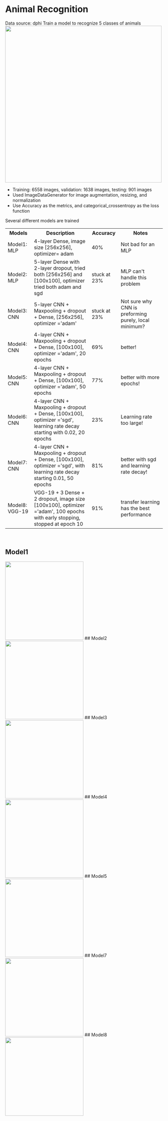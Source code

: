 # Animal Recognition
Data source: dphi
Train a model to recognize 5 classes of animals
<img src = "https://github.com/sindhri/animal_recognition/blob/master/doc/img/img1.png" width = "500">
* Training: 6558 images, validation: 1638 images, testing: 901 images
* Used ImageDataGenerator for image augmentation, resizing, and normalization
* Use Accuracy as the metrics, and categorical_crossentropy as the loss function

Several different models are trained

<table>
  <tr>
    <th>Models</th>
    <th>Description</th>
    <th>Accuracy</th>
    <th>Notes</th>
  </tr>
  <tr>
    <td>Model1: MLP</td>
    <td>4-layer Dense, image size [256x256], optimizer= adam</td>
    <td>40%</td>
    <td>Not bad for an MLP</td>
  </tr>
  <tr>
    <td>Model2: MLP</td>
    <td>5-layer Dense with 2-layer dropout, tried both [256x256] and [100x100], optimizer tried both adam and sgd</td>
    <td>stuck at 23%</td>
    <td>MLP can't handle this problem</td>
  </tr>
  <tr>
    <td>Model3: CNN</td>
    <td>5-layer CNN + Maxpooling + dropout + Dense, [256x256], optimizer ='adam'</td>
    <td>stuck at 23%</td>
    <td>Not sure why CNN is preforming purely, local minimum?</td>
  </tr>
    <tr>
    <td>Model4: CNN</td>
    <td>4-layer CNN + Maxpooling + dropout + Dense, [100x100], optimizer ='adam', 20 epochs</td>
    <td>69%</td>
    <td>better!</td>
  </tr>
    <tr>
    <td>Model5: CNN</td>
    <td>4-layer CNN + Maxpooling + dropout + Dense, [100x100], optimizer ='adam', 50 epochs</td>
    <td>77%</td>
    <td>better with more epochs!</td>
  </tr>
    <tr>
    <td>Model6: CNN</td>
    <td>4-layer CNN + Maxpooling + dropout + Dense, [100x100], optimizer ='sgd', learning rate decay starting with 0.02, 20 epochs</td>
    <td>23%</td>
    <td>Learning rate too large!</td>
  </tr>
    <tr>
    <td>Model7: CNN</td>
    <td>4-layer CNN + Maxpooling + dropout + Dense, [100x100], optimizer ='sgd', with learning rate decay starting 0.01, 50 epochs</td>
    <td>81%</td>    
    <td>better with sgd and learning rate decay!</td>
  </tr>
    <tr>
    <td>Model8: VGG-19</td>
    <td>VGG-19 + 3 Dense + 2 dropout, image size [100x100], optimizer ='adam', 100 epochs with early stopping, stopped at epoch 10</td>
    <td>91%</td>
    <td>transfer learning has the best performance</td>
  </tr>
</table>
<br>

## Model1
<img src = "https://github.com/sindhri/animal_recognition/blob/master/doc/img/model1.png" width = "250">
## Model2
<img src = "https://github.com/sindhri/animal_recognition/blob/master/doc/img/model2.png" width = "250">
## Model3
<img src = "https://github.com/sindhri/animal_recognition/blob/master/doc/img/model3.png" width = "250">
## Model4
<img src = "https://github.com/sindhri/animal_recognition/blob/master/doc/img/model4.png" width = "250">
## Model5
<img src = "https://github.com/sindhri/animal_recognition/blob/master/doc/img/model5.png" width = "250">
## Model7
<img src = "https://github.com/sindhri/animal_recognition/blob/master/doc/img/model7.png" width = "250">
## Model8
<img src = "https://github.com/sindhri/animal_recognition/blob/master/doc/img/model8.png" width = "250">
